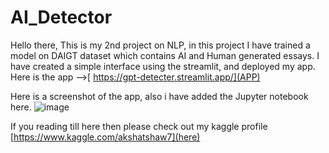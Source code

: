 # AI_Detector
Hello there, This is my 2nd project on NLP, in this project I have trained a model on DAIGT dataset which contains AI and Human generated essays.
I have created a simple interface using the streamlit, and deployed my app. Here is the app -->[ https://gpt-detecter.streamlit.app/](APP)

Here is a screenshot of the app, also i have added the Jupyter notebook here.
![image](https://github.com/akshatshaw/GPT_detector/assets/121082244/164eb503-f1f7-4dfe-a469-cca6cdf91f93)


If you reading till here then please check out my kaggle profile [https://www.kaggle.com/akshatshaw7](here)
